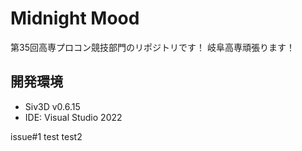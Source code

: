 # Midnight Mood
第35回高専プロコン競技部門のリポジトリです！
岐阜高専頑張ります！


## 開発環境
- Siv3D v0.6.15
- IDE: Visual Studio 2022

issue#1 test
test2